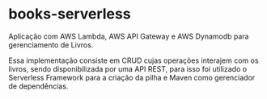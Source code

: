 # books-serverless

Aplicação com AWS Lambda, AWS API Gateway e AWS Dynamodb para gerenciamento de Livros.

Essa implementação consiste em CRUD cujas operações interajem com os livros, sendo disponibilizada por uma API REST, para isso foi utilizado o Serverless Framework para a criação da pilha e Maven como gerenciador de dependências. 

